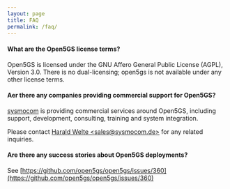 ```yaml
---
layout: page
title: FAQ
permalink: /faq/
---
```


#### What are the Open5GS license terms?

Open5GS is licensed under the GNU Affero General Public License (AGPL), Version 3.0.
There is no dual-licensing; open5gs is not available under any other license terms.

#### Aer there any companies providing commercial support for Open5GS?

[sysmocom](https://sysmocom.de/) is providing commercial services around Open5GS,
including support, development, consulting, training and system integration.

Please contact [Harald Welte \<sales@sysmocom.de\>](mailto:sales@sysmocom.de) for any related inquiries.

#### Are there any success stories about Open5GS deployments?

See [https://github.com/open5gs/open5gs/issues/360](https://github.com/open5gs/open5gs/issues/360)
